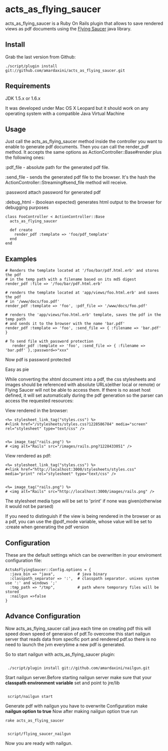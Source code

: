 acts\_as\_flying\_saucer
=====================

acts\_as\_flying\_saucer is a Ruby On Rails plugin that allows to save rendered views as pdf documents using the [Flying Saucer][1] java library.

[1]: https://xhtmlrenderer.dev.java.net/

Install
-------

Grab the last version from Github:

    ./script/plugin install git://github.com/amardaxini/acts_as_flying_saucer.git


Requirements
------------

JDK 1.5.x or 1.6.x

It was developed under Mac OS X Leopard but it should work on any operating system with a compatible Java Virtual Machine

Usage
-----

Just call the acts\_as\_flying\_saucer method inside the controller you want to enable to generate pdf documents.
Then you can call the render\_pdf method. 
It accepts the same options as ActionController::Base#render plus the following ones:
  

:pdf\_file - absolute path for the generated pdf file.
  
:send\_file - sends the generated pdf file to the browser. It's the hash the ActionController::Streaming#send\_file method will receive.  
             
:password  attach password for generated pdf            

:debug_html - (boolean expected) generates html output to the browser for debugging purposes
          
    class FooController < ActionController::Base
      acts_as_flying_saucer
    
      def create
        render_pdf :template => 'foo/pdf_template'
      end
    end
   

  
  
Examples
--------
  
    # Renders the template located at '/foo/bar/pdf.html.erb' and stores the pdf 
    # in the temp path with a filename based on its md5 digest
    render_pdf :file => '/foo/bar/pdf.html.erb'
  
    # renders the template located at 'app/views/foo.html.erb' and saves the pdf
    # in '/www/docs/foo.pdf'
    render_pdf :template => 'foo', :pdf_file => '/www/docs/foo.pdf'
  
    # renders the 'app/views/foo.html.erb' template, saves the pdf in the temp path
    # and sends it to the browser with the name 'bar.pdf'
    render_pdf :template => 'foo', :send_file => { :filename => 'bar.pdf' }
    
    # To send file with password protection
       render_pdf :template => 'foo', :send_file => { :filename => 'bar.pdf' },:password=>"xxx"
  Now pdf is password protected
  
Easy as pie

While converting the xhtml document into a pdf, the css stylesheets and images should be referenced with absolute URLs(either local or remote) or Flying Saucer will not be able to access them. 
If there is no asset host defined, it will set automatically during the pdf generation so the parser can access the requested resources:

View rendered in the browser:

    <%= stylesheet_link_tag("styles.css") %>
    #<link href="/stylesheets/styles.css?1228586784" media="screen" rel="stylesheet" type="text/css" />


    <%= image_tag("rails.png") %>
    # <img alt="Rails" src="/images/rails.png?1228433051" />
  
View rendered as pdf:

    <%= stylesheet_link_tag("styles.css") %>
    #<link href="http://localhost:3000/stylesheets/styles.css" media="print" rel="stylesheet" type="text/css" />


    <%= image_tag("rails.png") %>
    # <img alt="Rails" src="http://localhost:3000/images/rails.png" />
  
The stylesheet media type will be set to 'print' if none was given(otherwise it would not be parsed)

If you need to distinguish if the view is being rendered in the browser or as a pdf, you can use the @pdf\_mode variable, whose value will be set to :create
when generating the pdf version

  
Configuration
-------------

These are the default settings which can be overwritten in your enviroment configuration file:

    ActsAsFlyingSaucer::Config.options = {
      :java_bin => "java",          # java binary
      :classpath_separator => ':',  # classpath separator. unixes system use ':' and windows ';'
      :tmp_path => "/tmp",          # path where temporary files will be stored
      :nailgun =>false
    }
    
    
Advance Configuration
-------------------
Now acts_as_flying_saucer call java each time on creating pdf this will speed down speed of generaion of pdf.To overcome this start nailgun server that reads data from specific port and rendered pdf.so there is no need to launch the jvm everytime a new pdf is generated.

So to start nailgun with acts_as_flying_saucer plugin:

<code>
 ./script/plugin install git://github.com/amardaxini/nailgun.git
</code>

Start nailgun server.Before starting nailgun server make sure that your **classpath environment variable** set and point to jre/lib

<code>
 script/nailgun start
</code> 

Generate pdf with nailgun you have to overwrite Configuration make **nailgun option to true**
Now after making nailgun option true run

<code>rake acts_as_flying_saucer</code>

<code>
 script/flying_saucer_nailgun
</code>

Now you are ready with nailgun. 






